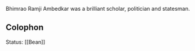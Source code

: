 Bhimrao Ramji Ambedkar was a brilliant scholar, politician and statesman. 

## Colophon
Status: [[Bean]]